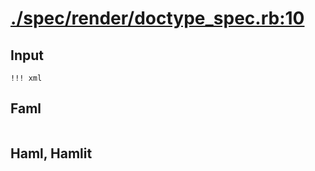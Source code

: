 # [./spec/render/doctype_spec.rb:10](../../../spec/render/doctype_spec.rb#L10)
## Input
```haml
!!! xml
```

## Faml
```html


```

## Haml, Hamlit
```html

```


